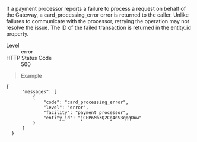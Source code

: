 <div class="method-area">
  <div class="method-copy">
    <div class="method-copy-padding">
      <p>If a payment processor reports a failure to process a request on behalf of the Gateway,
      a <span class="code-green">card_processing_error</span> error is returned to the caller. Unlike failures to
      communicate with the processor, retrying the operation may not resolve the issue. The ID
      of the failed transaction is returned in the <span class="code-green">entity_id</span> property.</p>
      <dl class="dl-horizontal">
        <dt>Level</dt>
        <dd>error</dd>
        <dt>HTTP Status Code</dt>
        <dd>500</dd>
      </dl>
    </div>
  </div>
  <blockquote><p>Example</p></blockquote>

  <pre><code class="json">{
      "messages": [
          {
              "code": "card_processing_error",
              "level": "error",
              "facility": "payment_processor",
              "entity_id": "jCEP6Mn3Q2Cg4nS3qqqDuw"
          }
      ]
  }</code>
  </pre>
</div>
